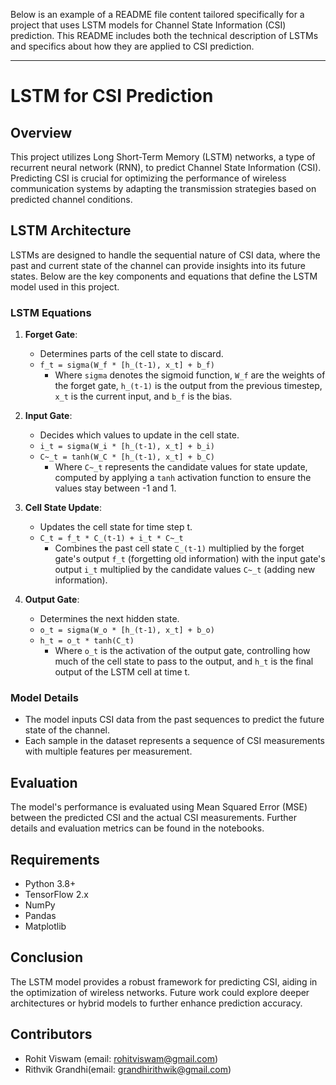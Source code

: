 Below is an example of a README file content tailored specifically for a project that uses LSTM models for Channel State Information (CSI) prediction. This README includes both the technical description of LSTMs and specifics about how they are applied to CSI prediction.

---

# LSTM for CSI Prediction

## Overview
This project utilizes Long Short-Term Memory (LSTM) networks, a type of recurrent neural network (RNN), to predict Channel State Information (CSI). Predicting CSI is crucial for optimizing the performance of wireless communication systems by adapting the transmission strategies based on predicted channel conditions.


## LSTM Architecture
LSTMs are designed to handle the sequential nature of CSI data, where the past and current state of the channel can provide insights into its future states. Below are the key components and equations that define the LSTM model used in this project.

### LSTM Equations
1. **Forget Gate**:
   - Determines parts of the cell state to discard.
   - `f_t = sigma(W_f * [h_(t-1), x_t] + b_f)`
     - Where `sigma` denotes the sigmoid function, `W_f` are the weights of the forget gate, `h_(t-1)` is the output from the previous timestep, `x_t` is the current input, and `b_f` is the bias.

2. **Input Gate**:
   - Decides which values to update in the cell state.
   - `i_t = sigma(W_i * [h_(t-1), x_t] + b_i)`
   - `C~_t = tanh(W_C * [h_(t-1), x_t] + b_C)`
     - Where `C~_t` represents the candidate values for state update, computed by applying a `tanh` activation function to ensure the values stay between -1 and 1.

3. **Cell State Update**:
   - Updates the cell state for time step t.
   - `C_t = f_t * C_(t-1) + i_t * C~_t`
     - Combines the past cell state `C_(t-1)` multiplied by the forget gate's output `f_t` (forgetting old information) with the input gate's output `i_t` multiplied by the candidate values `C~_t` (adding new information).

4. **Output Gate**:
   - Determines the next hidden state.
   - `o_t = sigma(W_o * [h_(t-1), x_t] + b_o)`
   - `h_t = o_t * tanh(C_t)`
     - Where `o_t` is the activation of the output gate, controlling how much of the cell state to pass to the output, and `h_t` is the final output of the LSTM cell at time t.

### Model Details
- The model inputs CSI data from the past sequences to predict the future state of the channel.
- Each sample in the dataset represents a sequence of CSI measurements with multiple features per measurement.



## Evaluation
The model's performance is evaluated using Mean Squared Error (MSE) between the predicted CSI and the actual CSI measurements. Further details and evaluation metrics can be found in the notebooks.

## Requirements
- Python 3.8+
- TensorFlow 2.x
- NumPy
- Pandas
- Matplotlib

## Conclusion
The LSTM model provides a robust framework for predicting CSI, aiding in the optimization of wireless networks. Future work could explore deeper architectures or hybrid models to further enhance prediction accuracy.


## Contributors

- Rohit Viswam (email: rohitviswam@gmail.com)
- Rithvik Grandhi(email: grandhirithwik@gmail.com)
